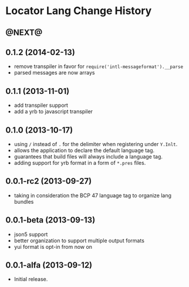 Locator Lang Change History
===========================

@NEXT@
------------------

0.1.2 (2014-02-13)
------------------

* remove transpiler in favor for `require('intl-messageformat').__parse`
* parsed messages are now arrays

0.1.1 (2013-11-01)
------------------

* add transpiler support
* add a yrb to javascript transpiler


0.1.0 (2013-10-17)
------------------

* using `/` instead of `.` for the delimiter when registering under `Y.Inlt`.
* allows the application to declare the default language tag.
* guarantees that build files will always include a language tag.
* adding support for yrb format in a form of `*.pres` files.


0.0.1-rc2 (2013-09-27)
------------------

* taking in consideration the BCP 47 language tag to organize lang bundles


0.0.1-beta (2013-09-13)
------------------

* json5 support
* better organization to support multiple output formats
* yui format is opt-in from now on


0.0.1-alfa (2013-09-12)
------------------

* Initial release.
